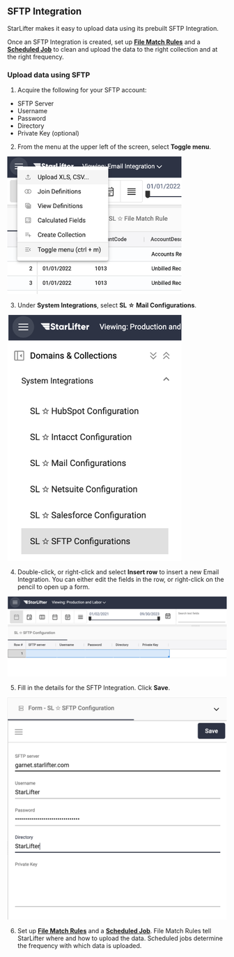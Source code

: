 ## SFTP Integration

StarLifter makes it easy to upload data using its prebuilt SFTP Integration.

Once an SFTP Integration is created, set up [**File Match Rules**](https://docs.starlifter.io/#/how_to/filematchrules) and a [**Scheduled Job**](https://docs.starlifter.io/#/how_to/scheduledintegrations) to clean and upload the data to the right collection and at the right frequency.


### Upload data using SFTP
1. Acquire the following for your SFTP account:
* SFTP Server
* Username
* Password
* Directory
* Private Key (optional)

2.  From the menu at the upper left of the screen, select **Toggle menu**.

<img src="../assets/filematchrules_matt01.png"  style="width:400px" class="border"></img>

3. Under **System Integrations**, select **SL ☆ Mail Configurations**.

<img src="../assets/sftpintegration_matt01.png"  style="width:400px" class="border"></img>

4. Double-click, or right-click and select **Insert row** to insert a new Email Integration. You can either edit the fields in the row, or right-click on the pencil to open up a form.

<img src="../assets/sftpintegration_matt02.png"  style="width:800px" class="border"></img>

5. Fill in the details for the SFTP Integration. Click **Save**.

<img src="../assets/sftpintegration_matt03.png"  style="width:600px" class="border"></img>

6. Set up [**File Match Rules**](https://docs.starlifter.io/#/how_to/filematchrules) and a [**Scheduled Job**](https://docs.starlifter.io/#/how_to/scheduledintegrations). File Match Rules tell StarLifter where and how to upload the data. Scheduled jobs determine the frequency with which data is uploaded.
